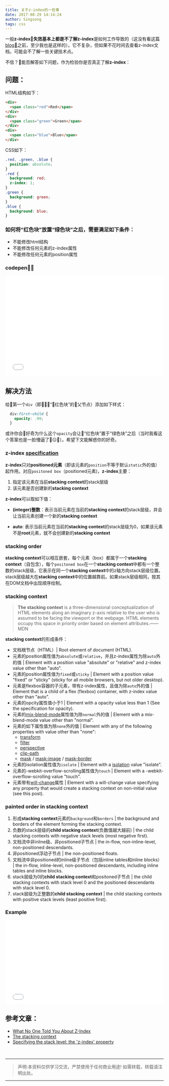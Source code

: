 ```yaml
---
title: 关于z-index的一些事
date: 2017-08-29 14:14:24
author: Singsong
tags: css
---
```


一般**z-index**失效基本上都是不了解**z-index**是如何工作导致的（这没有看这篇[blog](https://philipwalton.com/articles/what-no-one-told-you-about-z-index/)之前，至少我也是这样的）。它不复杂，但如果不花时间去查看z-index文档，可能会不了解一些关键技术点。

不信？能否解答如下问题，作为检验你是否真正了解**z-index**：

## 问题：

HTML结构如下：

```HTML
<div>
  <span class="red">Red</span>
</div>
<div>
  <span class="green">Green</span>
</div>
<div>
  <span class="blue">Blue</span>
</div>
```
CSS如下：

```css
.red, .green, .blue {
  position: absolute;
}
.red {
  background: red;
  z-index: 1;
}
.green {
  background: green;
}
.blue {
  background: blue;
}
```

### 如何将“红色块”放置“绿色块”之后，需要满足如下条件：

- 不能修改html结构
- 不能修改任何元素的z-index属性
- 不能修改任何元素的position属性

### codepen：
<iframe height='320' scrolling='no' title='JyNRxj' src='//codepen.io/zhansingsong/embed/JyNRxj/?height=330&theme-id=dark&default-tab=css,result&embed-version=2' frameborder='no' allowtransparency='true' allowfullscreen='true' style='width: 100%;'>See the Pen <a href='https://codepen.io/zhansingsong/pen/JyNRxj/'>JyNRxj</a> by zhansingsong (<a href='https://codepen.io/zhansingsong'>@zhansingsong</a>) on <a href='https://codepen.io'>CodePen</a>.
</iframe>

## 解决方法

给第一个`div`（即“红色块”的父节点）添加如下样式：

```css
  div:first-child {
    opacity: .99;
  }
```

或许你会好奇为什么这个`opacity`会让“红色块”置于“绿色块”之后（当时我看这个答案也是一脸懵逼了😑）。希望下文能解惑你的好奇。

### z-index [specification](https://www.w3.org/TR/CSS2/visuren.html#propdef-z-index)
**z-index**只对**positioned元素**（即该元素的`position`不等于默认`static`外的值）起作用。对应`positoned box`（positioned元素)，**z-index**主要：
1. 指定该元素在当前**stacking context**的stack层级
2. 该元素是否创建新的**stacking context**

**z-index**可以取如下值：

- **(integer)整数**：表示当前元素在当前的**stacking context**的stack层级，并会让当前元素创建一个新的**stacking context**

- **auto**: 表示当前元素在当前的**stacking context**的stack层级为0，如果该元素不是**root**元素，就不会创建新的**stacking context**


### stacking order
**stacking context**可以相互嵌套，每个元素（box）都属于一个**stacking context**（自包含），每个`positoned box`在一个**stacking context**中都有一个整数的stack层级，它表示在同一个**stacking context**中的z轴方向stack层级位置。stack层级越大在**stacking context**中的位置越靠前。如果stack层级相同，按其在DOM文档中出现顺序绘制。

### stacking context
>**The stacking context** is a three-dimensional conceptualization of HTML elements along an imaginary z-axis relative to the user who is assumed to be facing the viewport or the webpage. HTML elements occupy this space in priority order based on element attributes.——MDN



**stacking context**的形成条件：

* 文档根节点（HTML）| Root element of document (HTML).
* 元素的position属性值为`absolute`或`relative`，并且z-index属性为除`auto`外的值 | Element with a position value "absolute" or "relative" and z-index value other than "auto".
* 元素的position属性值为`fixed`或`sticky` | Element with a position value "fixed" or "sticky" (sticky for all mobile browsers, but not older desktop).
* 元素是flexbox容器的子元素，带有z-index属性，且值为除`auto`外的值 | Element that is a child of a flex (flexbox) container, with z-index value other than "auto".
* 元素的opcity属性值小于1 | Element with a opacity value less than 1 (See the specification for opacity).
* 元素的[mix-blend-mode](https://developer.mozilla.org/en-US/docs/Web/CSS/mix-blend-mode)属性值为除`normal`外的值 | Element with a mix-blend-mode value other than "normal".
* 元素的如下属性值为除`none`外的值 | Element with any of the following properties with value other than "none":
    * [transform](https://developer.mozilla.org/en-US/docs/Web/CSS/transform)
    * [filter](https://developer.mozilla.org/en-US/docs/Web/CSS/filter)
    * [perspective](https://developer.mozilla.org/en-US/docs/Web/CSS/perspective)
    * [clip-path](https://developer.mozilla.org/en-US/docs/Web/CSS/clip-path)
    * [mask](https://developer.mozilla.org/en-US/docs/Web/CSS/mask) / [mask-image](https://developer.mozilla.org/en-US/docs/Web/CSS/mask-image) / [mask-border](https://developer.mozilla.org/en-US/docs/Web/CSS/mask-border)
* 元素的isolation属性值为`isolate` | Element with a [isolation](https://developer.mozilla.org/en-US/docs/Web/CSS/isolation) value "isolate".
* 元素的-webkit-overflow-scrolling属性值为`touch` | Element with a -webkit-overflow-scrolling value "touch".
* 元素带有[will-change](https://developer.mozilla.org/en-US/docs/Web/CSS/will-change)属性 | Element with a will-change value specifying any property that would create a stacking context on non-initial value (see this post).

### painted order in stacking context

  1. 形成**stacking context**元素的`background`和`borders` | the background and borders of the element forming the stacking context.
  2. 负数的stack层级的**child stacking context**(负数值越大越前) | the child stacking contexts with negative stack levels (most negative first).
  3. 文档流中非inline级、非positioned子节点 | the in-flow, non-inline-level, non-positioned descendants.
  4. 非positioned浮动子节点 | the non-positioned floats.
  5. 文档流中非positioned的inline级子节点（包括inline tables和inline blocks） | the in-flow, inline-level, non-positioned descendants, including inline tables and inline blocks.
  6. stack层级为0的**child stacking context**和positoned子节点 | the child stacking contexts with stack level 0 and the positioned descendants with stack level 0.
  7. stack层级为正整数的**child stacking context** | the child stacking contexts with positive stack levels (least positive first).
  ### Example
  <iframe height='265' scrolling='no' title='stackLevel' src='//codepen.io/zhansingsong/embed/WEMrNK/?height=265&theme-id=dark&default-tab=css,result&embed-version=2' frameborder='no' allowtransparency='true' allowfullscreen='true' style='width: 100%;'>See the Pen <a href='https://codepen.io/zhansingsong/pen/WEMrNK/'>stackLevel</a> by zhansingsong (<a href='https://codepen.io/zhansingsong'>@zhansingsong</a>) on <a href='https://codepen.io'>CodePen</a>.
  </iframe>


## 参考文章：
- [What No One Told You About Z-Index](https://philipwalton.com/articles/what-no-one-told-you-about-z-index/)
- [The stacking context](https://developer.mozilla.org/en-US/docs/Web/CSS/CSS_Positioning/Understanding_z_index/The_stacking_context)
- [Specifying the stack level: the 'z-index' property](https://www.w3.org/TR/CSS2/visuren.html#propdef-z-index)


</br>

---

> 声明:本资料仅供学习交流，严禁使用于任何商业用途! 如需转载，转载请注明出处。

---